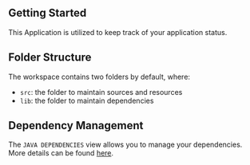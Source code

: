 ## Getting Started

This Application is utilized to keep track of your application status. 

## Folder Structure

The workspace contains two folders by default, where:

- `src`: the folder to maintain sources and resources
- `lib`: the folder to maintain dependencies

## Dependency Management

The `JAVA DEPENDENCIES` view allows you to manage your dependencies. More details can be found [here](https://github.com/microsoft/vscode-java-pack/blob/master/release-notes/v0.9.0.md#work-with-jar-files-directly).
